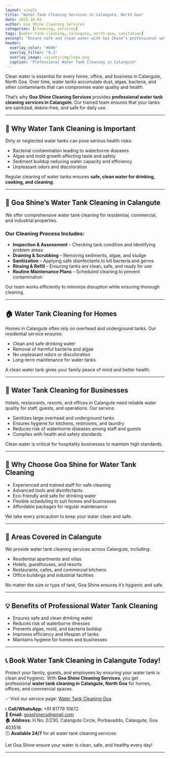 ```yaml
---
layout: single
title: "Water Tank Cleaning Services in Calangute, North Goa"
date: 2025-10-03
author: Goa Shine Cleaning Services
categories: [cleaning, services]
tags: [water-tank-cleaning, calangute, north-goa, sanitation]
excerpt: "Ensure safe and clean water with Goa Shine’s professional water tank cleaning services in Calangute, North Goa — keeping your home or business hygienic and worry-free."
header:
  overlay_color: "#000"
  overlay_filter: "0.3"
  overlay_image: /assets/img/logo.png
  caption: "Professional Water Tank Cleaning in Calangute"
---
```


Clean water is essential for every home, office, and business in Calangute, North Goa. Over time, water tanks accumulate dust, algae, bacteria, and other contaminants that can compromise water quality and health.  

That’s why **Goa Shine Cleaning Services** provides **professional water tank cleaning services in Calangute**. Our trained team ensures that your tanks are sanitized, debris-free, and safe for daily use.

---

## 🧼 Why Water Tank Cleaning is Important
Dirty or neglected water tanks can pose serious health risks:  
- Bacterial contamination leading to waterborne diseases  
- Algae and mold growth affecting taste and safety  
- Sediment buildup reducing water capacity and efficiency  
- Unpleasant odors and discoloration  

Regular cleaning of water tanks ensures **safe, clean water for drinking, cooking, and cleaning**.

---

## 🌟 Goa Shine’s Water Tank Cleaning in Calangute
We offer comprehensive water tank cleaning for residential, commercial, and industrial properties.  

### Our Cleaning Process Includes:
- **Inspection & Assessment** – Checking tank condition and identifying problem areas  
- **Draining & Scrubbing** – Removing sediments, algae, and sludge  
- **Sanitization** – Applying safe disinfectants to kill bacteria and germs  
- **Rinsing & Refill** – Ensuring tanks are clean, safe, and ready for use  
- **Routine Maintenance Plans** – Scheduled cleaning to prevent contamination  

Our team works efficiently to minimize disruption while ensuring thorough cleaning.

---

## 🏠 Water Tank Cleaning for Homes
Homes in Calangute often rely on overhead and underground tanks. Our residential service ensures:  
- Clean and safe drinking water  
- Removal of harmful bacteria and algae  
- No unpleasant odors or discoloration  
- Long-term maintenance for water tanks  

A clean water tank gives your family peace of mind and better health.

---

## 🏢 Water Tank Cleaning for Businesses
Hotels, restaurants, resorts, and offices in Calangute need reliable water quality for staff, guests, and operations. Our service:  
- Sanitizes large overhead and underground tanks  
- Ensures hygiene for kitchens, restrooms, and laundry  
- Reduces risk of waterborne diseases among staff and guests  
- Complies with health and safety standards  

Clean water is critical for hospitality businesses to maintain high standards.

---

## 🚿 Why Choose Goa Shine for Water Tank Cleaning
- Experienced and trained staff for safe cleaning  
- Advanced tools and disinfectants  
- Eco-friendly and safe for drinking water  
- Flexible scheduling to suit homes and businesses  
- Affordable packages for regular maintenance  

We take every precaution to keep your water clean and safe.

---

## 📍 Areas Covered in Calangute
We provide water tank cleaning services across Calangute, including:  
- Residential apartments and villas  
- Hotels, guesthouses, and resorts  
- Restaurants, cafes, and commercial kitchens  
- Office buildings and industrial facilities  

No matter the size or type of tank, Goa Shine ensures it’s hygienic and safe.

---

## 💡 Benefits of Professional Water Tank Cleaning
- Ensures safe and clean drinking water  
- Reduces risk of waterborne illnesses  
- Prevents algae, mold, and bacteria buildup  
- Improves efficiency and lifespan of tanks  
- Maintains hygiene for homes and businesses  

---

## 📞 Book Water Tank Cleaning in Calangute Today!
Protect your family, guests, and employees by ensuring your water tank is clean and hygienic. With **Goa Shine Cleaning Services**, you get professional **water tank cleaning in Calangute, North Goa** for homes, offices, and commercial spaces.  

✅ Visit our service page: [Water Tank Cleaning Goa](https://www.goashinecs.com/water-tank-cleaning-goa.html)  

📞 **Call/WhatsApp:** +91 81779 10672  
📧 **Email:** goashinecs@gmail.com  
🏠 **Address:** H.No: 2/230, Calangute Circle, Porbavaddo, Calangute, Goa 403516  
🕒 **Available 24/7** for all water tank cleaning services.  

Let Goa Shine ensure your water is clean, safe, and healthy every day!  

---
